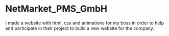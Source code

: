 # NetMarket_PMS_GmbH

I made a website with html, css and animations for my boss in order to help and participate in their project to build a new website for the company.